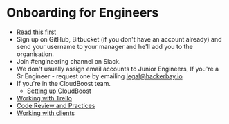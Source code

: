 # Onboarding for Engineers

- [Read this first](/people-operations/onboarding/README.md)
- Sign up on GitHub, Bitbucket (if you don't have an account already) and send your username to your manager and he'll add you to the organisation.
- Join #engineering channel on Slack.
- We don't usually assign email accounts to Junior Engineers, If you're a Sr Engineer - request one by emailing legal@hackerbay.io
- If you're in the CloudBoost team. 
  - [Setting up CloudBoost](/engineering/cloudboost/setup/README.md)
- [Working with Trello](/engineering/trello/README.md)
- [Code Review and Practices](/engineering/code-review/README.md)
- [Working with clients](/engineering/consulting/clients/README.md)

